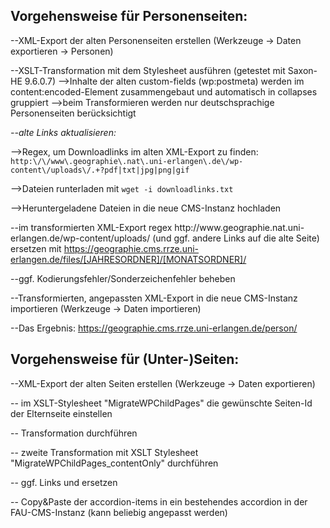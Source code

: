## Vorgehensweise für Personenseiten:

--XML-Export der alten Personenseiten erstellen (Werkzeuge -> Daten exportieren -> Personen)

--XSLT-Transformation mit dem Stylesheet ausführen (getestet mit Saxon-HE 9.6.0.7)
-->Inhalte der alten custom-fields (wp:postmeta) werden im content:encoded-Element zusammengebaut und automatisch in collapses gruppiert
-->beim Transformieren werden nur deutschsprachige Personenseiten berücksichtigt

*--alte Links aktualisieren:*

-->Regex, um Downloadlinks im alten XML-Export zu finden:
`http:\/\/www\.geographie\.nat\.uni-erlangen\.de\/wp-content\/uploads\/.+?pdf|txt|jpg|png|gif`

-->Dateien runterladen mit `wget -i downloadlinks.txt`

-->Heruntergeladene Dateien in die neue CMS-Instanz hochladen

--im transformierten XML-Export regex http:\/\/www\.geographie\.nat\.uni-erlangen\.de\/wp-content\/uploads\/ (und ggf. andere Links auf die alte Seite) ersetzen mit https://geographie.cms.rrze.uni-erlangen.de/files/[JAHRESORDNER]/[MONATSORDNER]/

--ggf. Kodierungsfehler/Sonderzeichenfehler beheben

--Transformierten, angepassten XML-Export in die neue CMS-Instanz importieren (Werkzeuge -> Daten importieren)

--Das Ergebnis: https://geographie.cms.rrze.uni-erlangen.de/person/

## Vorgehensweise für (Unter-)Seiten:

--XML-Export der alten Seiten erstellen (Werkzeuge -> Daten exportieren)

-- im XSLT-Stylesheet "MigrateWPChildPages" die gewünschte Seiten-Id der Elternseite einstellen

-- Transformation durchführen

-- zweite Transformation mit XSLT Stylesheet "MigrateWPChildPages_contentOnly" durchführen

-- ggf. Links und ersetzen

-- Copy&Paste der accordion-items in ein bestehendes accordion in der FAU-CMS-Instanz (kann beliebig angepasst werden)
